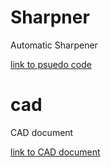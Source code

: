 # Sharpner
Automatic Sharpener

[link to psuedo code](https://create.arduino.cc/editor/mlmarco/bed16c55-e7f0-49fd-b6dd-a705e5c20b84/preview)

# cad

CAD document

[link to CAD document](https://cvilleschools.onshape.com/documents/fff04163b84858c930f51626/w/cba32a7a2a2446394726f2fb/e/726f5f8af0cbf1b63c4654d2)
